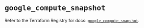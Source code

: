 # `google_compute_snapshot`

Refer to the Terraform Registry for docs: [`google_compute_snapshot`](https://registry.terraform.io/providers/hashicorp/google-beta/5.37.0/docs/resources/google_compute_snapshot).
